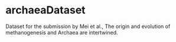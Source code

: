 # archaeaDataset

Dataset for the submission by Mei et al., The origin and evolution of methanogenesis and Archaea are intertwined.
